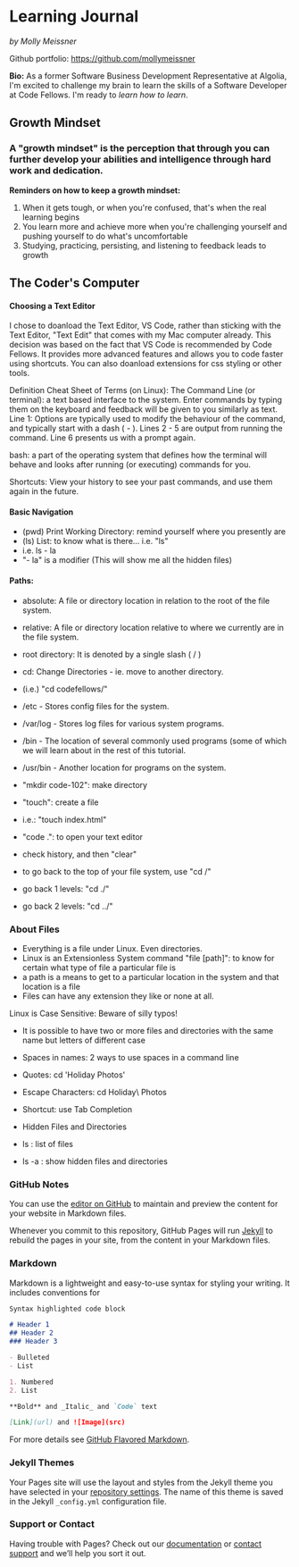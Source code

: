 # Learning Journal
_by Molly Meissner_

Github portfolio: https://github.com/mollymeissner

**Bio:** As a former Software Business Development Representative at Algolia, I'm excited to challenge my brain to learn the skills of a Software Developer at Code Fellows. I'm ready to _learn how to learn_.

## Growth Mindset

### A "growth mindset" is the perception that through you can further develop your abilities and intelligence through hard work and dedication.

**Reminders on how to keep a growth mindset:**
1. When it gets tough, or when you're confused, that's when the real learning begins
1. You learn more and achieve more when you're challenging yourself and pushing yourself to do what's uncomfortable
1. Studying, practicing, persisting, and listening to feedback leads to growth

## The Coder's Computer

#### Choosing a Text Editor

I chose to doanload the Text Editor, VS Code, rather than sticking with the Text Editor, "Text Edit" that comes with my Mac computer already. This decision was based on the fact that VS Code is recommended by Code Fellows. It provides more advanced features and allows you to code faster using shortcuts. You can also doanload extensions for css styling or other tools.

Definition Cheat Sheet of Terms (on Linux):
The Command Line (or terminal): a text based interface to the system. Enter commands by typing them on the keyboard and feedback will be given to you similarly as text.
  Line 1: Options are typically used to modify the behaviour of the command, and typically start with a dash ( - ).
  Lines 2 - 5 are output from running the command.
  Line 6 presents us with a prompt again.
  
  bash: a part of the operating system that defines how the terminal will behave and looks after running (or executing) commands for you.
  
  Shortcuts: View your history to see your past commands, and use them again in the future.
  
#### Basic Navigation
- (pwd) Print Working Directory: remind yourself where you presently are
- (ls) List: to know what is there... i.e. "ls"
- i.e. ls - la
- "- la" is a modifier (This will show me all the hidden files)

#### Paths:
- absolute: A file or directory location in relation to the root of the file system.
- relative: A file or directory location relative to where we currently are in the file system.
- root directory: It is denoted by a single slash ( / )
- cd: Change Directories - ie. move to another directory.
- (i.e.) "cd codefellows/"

- /etc - Stores config files for the system.
- /var/log - Stores log files for various system programs.
- /bin - The location of several commonly used programs (some of which we will learn about in the rest of this tutorial.
- /usr/bin - Another location for programs on the system.

- "mkdir code-102": make directory
- "touch": create a file
- i.e.: "touch index.html"
- "code .": to open your text editor
- check history, and then "clear"

- to go back to the top of your file system, use "cd /"
- go back 1 levels: "cd ./"
- go back 2 levels: "cd ../"

### About Files
- Everything is a file under Linux. Even directories.
- Linux is an Extensionless System
command "file [path]": to know for certain what type of file a particular file is
- a path is a means to get to a particular location in the system and that location is a file
- Files can have any extension they like or none at all.

Linux is Case Sensitive: Beware of silly typos!
- It is possible to have two or more files and directories with the same name but letters of different case

- Spaces in names: 2 ways to use spaces in a command line
- Quotes: cd 'Holiday Photos'
- Escape Characters: cd Holiday\ Photos
- Shortcut: use Tab Completion

- Hidden Files and Directories
- ls : list of files
- ls -a : show hidden files and directories

### GitHub Notes

You can use the [editor on GitHub](https://github.com/mollymeissner/learning-journal/edit/master/README.md) to maintain and preview the content for your website in Markdown files.

Whenever you commit to this repository, GitHub Pages will run [Jekyll](https://jekyllrb.com/) to rebuild the pages in your site, from the content in your Markdown files.

### Markdown

Markdown is a lightweight and easy-to-use syntax for styling your writing. It includes conventions for

```markdown
Syntax highlighted code block

# Header 1
## Header 2
### Header 3

- Bulleted
- List

1. Numbered
2. List

**Bold** and _Italic_ and `Code` text

[Link](url) and ![Image](src)
```

For more details see [GitHub Flavored Markdown](https://guides.github.com/features/mastering-markdown/).

### Jekyll Themes

Your Pages site will use the layout and styles from the Jekyll theme you have selected in your [repository settings](https://github.com/mollymeissner/learning-journal/settings). The name of this theme is saved in the Jekyll `_config.yml` configuration file.

### Support or Contact

Having trouble with Pages? Check out our [documentation](https://help.github.com/categories/github-pages-basics/) or [contact support](https://github.com/contact) and we’ll help you sort it out.
